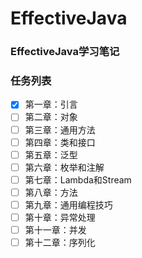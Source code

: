 # EffectiveJava

### EffectiveJava学习笔记

### 任务列表
- [x] 第一章：引言
- [ ] 第二章：对象
- [ ] 第三章：通用方法
- [ ] 第四章：类和接口
- [ ] 第五章：泛型
- [ ] 第六章：枚举和注解
- [ ] 第七章：Lambda和Stream
- [ ] 第八章：方法
- [ ] 第九章：通用编程技巧
- [ ] 第十章：异常处理
- [ ] 第十一章：并发
- [ ] 第十二章：序列化